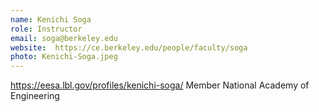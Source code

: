 ```yaml
---
name: Kenichi Soga
role: Instructor
email: soga@berkeley.edu
website:  https://ce.berkeley.edu/people/faculty/soga
photo: Kenichi-Soga.jpeg
---
```

https://eesa.lbl.gov/profiles/kenichi-soga/
Member National Academy of Engineering
